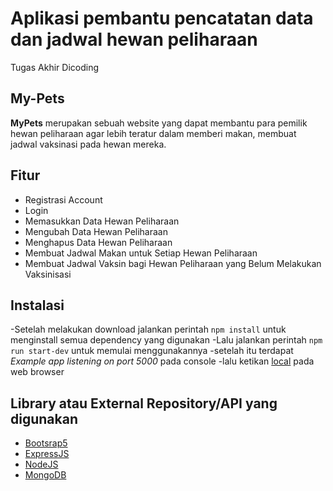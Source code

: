 # Aplikasi pembantu pencatatan data dan jadwal hewan peliharaan
Tugas Akhir Dicoding
## My-Pets
**MyPets** merupakan sebuah website yang dapat membantu para pemilik hewan peliharaan agar lebih teratur dalam memberi makan, membuat jadwal vaksinasi pada hewan mereka.

## Fitur
- Registrasi Account
- Login
- Memasukkan Data Hewan Peliharaan
- Mengubah Data Hewan Peliharaan
- Menghapus Data Hewan Peliharaan
- Membuat Jadwal Makan untuk Setiap Hewan Peliharaan
- Membuat Jadwal Vaksin bagi Hewan Peliharaan yang Belum Melakukan Vaksinisasi

## Instalasi
-Setelah melakukan download jalankan perintah `npm install` untuk menginstall semua dependency yang digunakan
-Lalu jalankan perintah `npm run start-dev` untuk memulai menggunakannya
-setelah itu terdapat *Example app listening on port 5000* pada console
-lalu ketikan [local](http://localhost:5000/) pada web browser

## Library atau External Repository/API yang digunakan
- [Bootsrap5](https://getbootstrap.com/)
- [ExpressJS](https://expressjs.com/)
- [NodeJS](https://nodejs.org/en)
- [MongoDB](https://www.mongodb.com/)
